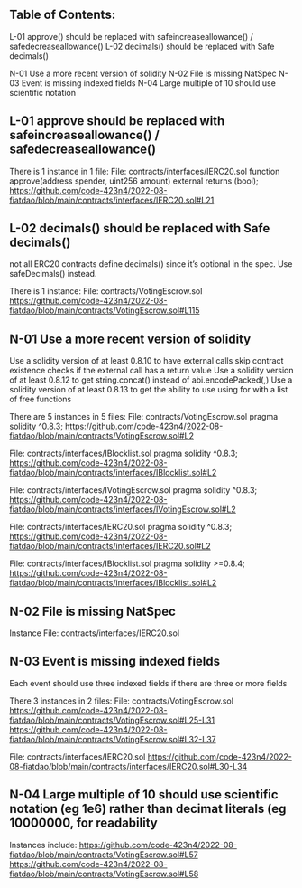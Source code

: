 ## Table of Contents:
L-01 approve() should be replaced with safeincreaseallowance() / safedecreaseallowance()
L-02 decimals() should be replaced with Safe decimals()

N-01 Use a more recent version of solidity
N-02 File is missing NatSpec
N-03 Event is missing indexed fields
N-04 Large multiple of 10 should use scientific notation





## L-01 approve should be replaced with safeincreaseallowance() / safedecreaseallowance()

There is 1 instance in 1 file:
File: contracts/interfaces/IERC20.sol
    function approve(address spender, uint256 amount) external returns (bool);
https://github.com/code-423n4/2022-08-fiatdao/blob/main/contracts/interfaces/IERC20.sol#L21


## L-02 decimals() should be replaced with Safe decimals()

not all ERC20 contracts define decimals() since it’s optional in the spec. Use safeDecimals() instead.

There is 1 instance: 
File: contracts/VotingEscrow.sol
https://github.com/code-423n4/2022-08-fiatdao/blob/main/contracts/VotingEscrow.sol#L115



## N-01 Use a more recent version of solidity

Use a solidity version of at least 0.8.10 to have external calls skip contract existence checks if the external call has a return value
Use a solidity version of at least 0.8.12 to get string.concat() instead of abi.encodePacked(<str>,<str>)
Use a solidity version of at least 0.8.13 to get the ability to use using for with a list of free functions

There are 5 instances in 5 files: 
File: contracts/VotingEscrow.sol
	pragma solidity ^0.8.3;
https://github.com/code-423n4/2022-08-fiatdao/blob/main/contracts/VotingEscrow.sol#L2

File: contracts/interfaces/IBlocklist.sol
	pragma solidity ^0.8.3;
https://github.com/code-423n4/2022-08-fiatdao/blob/main/contracts/interfaces/IBlocklist.sol#L2

File: contracts/interfaces/IVotingEscrow.sol
	pragma solidity ^0.8.3;
https://github.com/code-423n4/2022-08-fiatdao/blob/main/contracts/interfaces/IVotingEscrow.sol#L2

File: contracts/interfaces/IERC20.sol
	pragma solidity ^0.8.3;
https://github.com/code-423n4/2022-08-fiatdao/blob/main/contracts/interfaces/IERC20.sol#L2

File: contracts/interfaces/IBlocklist.sol
	pragma solidity >=0.8.4;
https://github.com/code-423n4/2022-08-fiatdao/blob/main/contracts/interfaces/IBlocklist.sol#L2


## N-02 File is missing NatSpec

Instance
File: contracts/interfaces/IERC20.sol


## N-03 Event is missing indexed fields

Each event should use three indexed fields if there are three or more fields

There 3 instances in 2 files:
File: contracts/VotingEscrow.sol
https://github.com/code-423n4/2022-08-fiatdao/blob/main/contracts/VotingEscrow.sol#L25-L31
https://github.com/code-423n4/2022-08-fiatdao/blob/main/contracts/VotingEscrow.sol#L32-L37

File: contracts/interfaces/IERC20.sol
https://github.com/code-423n4/2022-08-fiatdao/blob/main/contracts/interfaces/IERC20.sol#L30-L34



## N-04 Large multiple of 10 should use scientific notation (eg 1e6) rather than decimat literals (eg 10000000, for readability

Instances include:
https://github.com/code-423n4/2022-08-fiatdao/blob/main/contracts/VotingEscrow.sol#L57
https://github.com/code-423n4/2022-08-fiatdao/blob/main/contracts/VotingEscrow.sol#L58



